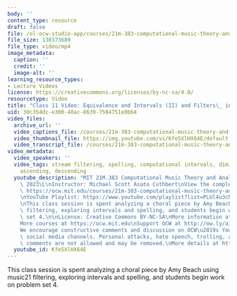 ```yaml
---
body: ''
content_type: resource
draft: false
file: /ol-ocw-studio-app/courses/21m-383-computational-music-theory-and-analysis-spring-2023/21m383-s23-lecture-11-mar-3_360p_16_9.mp4
file_size: 130373689
file_type: video/mp4
image_metadata:
  caption: ''
  credit: ''
  image-alt: ''
learning_resource_types:
- Lecture Videos
license: https://creativecommons.org/licenses/by-nc-sa/4.0/
resourcetype: Video
title: "Class 11 Video: Equivalence and Intervals (II) and Filters\_ in music21"
uid: 30c354dc-e300-48ac-8639-7584751e0bb4
video_files:
  archive_url: ''
  video_captions_file: /courses/21m-383-computational-music-theory-and-analysis-spring-2023/1eBXvi3hOv1ViGzL3hY8DEAkSJNUaU0OS_transcript.webvtt
  video_thumbnail_file: https://img.youtube.com/vi/Kfe5XlHX64E/default.jpg
  video_transcript_file: /courses/21m-383-computational-music-theory-and-analysis-spring-2023/1eBXvi3hOv1ViGzL3hY8DEAkSJNUaU0OS_transcript.pdf
video_metadata:
  video_speakers: ''
  video_tags: stream filtering, spelling, computational intervals, diminished, augmented,
    ascending, descending
  youtube_description: "MIT 21M.383 Computational Music Theory and Analysis Spring\
    \ 2023\L\nInstructor: Michael Scott Asato Cuthbert\nView the complete course:\
    \ https://ocw.mit.edu/courses/21m-383-computational-music-theory-and-analysis-spring-2023/\L\
    \nYouTube Playlist: https://www.youtube.com/playlist?list=PLUl4u3cNGP62vSB2sI0W8lQFKsmS2-A6R\n\
    \nThis class session is spent analyzing a choral piece by Amy Beach using music21\
    \ filtering, exploring intervals and spelling, and students begin work on problem\
    \ set 4.\n\nLicense: Creative Commons BY-NC-SA\nMore information at https://ocw.mit.edu/terms\n\
    More courses at https://ocw.mit.edu\nSupport OCW at http://ow.ly/a1If50zVRl\n\n\
    We encourage constructive comments and discussion on OCW\u2019s YouTube and other\
    \ social media channels. Personal attacks, hate speech, trolling, and inappropriate\
    \ comments are not allowed and may be removed.\nMore details at https://ocw.mit.edu/comments."
  youtube_id: Kfe5XlHX64E
---
```

This class session is spent analyzing a choral piece by Amy Beach using music21 filtering, exploring intervals and spelling, and students begin work on problem set 4.